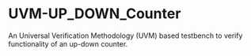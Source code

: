 # UVM-UP_DOWN_Counter
An Universal Verification Methodology (UVM)  based testbench to verify functionality of an up-down counter.
